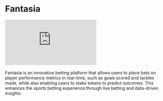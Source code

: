 # Fantasia 
![image alt](https://github.com/simongithae/Fantasia/blob/6038767f8c7dff002114cf8f4edab0d2f420f22b/fantasia%20(13).pdf)

Fantasia is an innovative betting platform that allows users to place bets on player performance metrics in real-time, such as goals scored and tackles made, while also enabling users to stake tokens to predict outcomes. This enhances the sports betting experience through live betting and data-driven insights.



